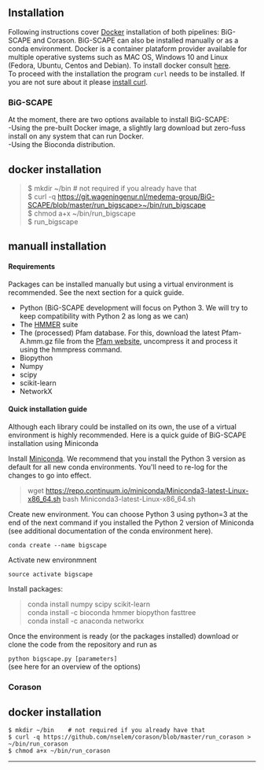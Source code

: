 

## Installation
Following instructions cover [Docker](https://www.docker.com/) installation of both pipelines: BiG-SCAPE and Corason. BiG-SCAPE can also be installed manually or as a conda environment. Docker is a container plataform provider available for multiple operative systems such as MAC OS, Windows 10 and Linux (Fedora, Ubuntu, Centos and Debian). To install docker consult [here](dockerInstall.md).  
To proceed with the installation the program `curl` needs to be installed. If you are not sure about it please [install curl](curlInstallation.md).  

### BiG-SCAPE  
At the moment, there are two options available to install BiG-SCAPE:  
-Using the pre-built Docker image, a slightly larg download but zero-fuss install on any system that can run Docker.  
-Using the Bioconda distribution.  

## docker installation     
> $ mkdir ~/bin    # not required if you already have that  
> $ curl -q https://git.wageningenur.nl/medema-group/BiG-SCAPE/blob/master/run_bigscape>~/bin/run_bigscape    
> $ chmod a+x ~/bin/run_bigscape    
> $ run_bigscape    

## manuall installation  
#### Requirements   
Packages can be installed manually but using a virtual environment is recommended. See the next section for a quick guide.  

* Python (BiG-SCAPE development will focus on Python 3. We will try to keep compatibility with Python 2 as long as we can)   
* The [HMMER](http://hmmer.org/) suite  
* The (processed) Pfam database. For this, download the latest Pfam-A.hmm.gz
file from the [Pfam website](ftp://ftp.ebi.ac.uk/pub/databases/Pfam/releases/), uncompress it and process it using the hmmpress command.  
* Biopython  
* Numpy  
* scipy  
* scikit-learn  
* NetworkX  

#### Quick installation guide  
  
Although each library could be installed on its own, the use of a virtual environment is highly recommended. Here is a quick guide of BiG-SCAPE installation using Miniconda  

Install [Miniconda](https://conda.io/miniconda.html). We recommend that you install the Python 3 version as default for all new conda environments. You'll need to re-log for the changes to go into effect.  

> wget https://repo.continuum.io/miniconda/Miniconda3-latest-Linux-x86_64.sh
> bash Miniconda3-latest-Linux-x86_64.sh

Create new environment. You can choose Python 3 using python=3 at the end of the next command if you installed the Python 2 version of Miniconda (see additional documentation of the conda environment here).

`conda create --name bigscape`  
  
Activate new environmnent  

`source activate bigscape`

Install packages:  

> conda install numpy scipy scikit-learn  
> conda install -c bioconda hmmer biopython fasttree  
> conda install -c anaconda networkx  

Once the environment is ready (or the packages installed) download or clone the code from the repository and run as

`python bigscape.py [parameters]`  
(see here for an overview of the options)  


### Corason  
## docker installation   
`$ mkdir ~/bin    # not required if you already have that`    
`$ curl -q https://github.com/nselem/corason/blob/master/run_corason > ~/bin/run_corason`    
`$ chmod a+x ~/bin/run_corason`    

----------------
